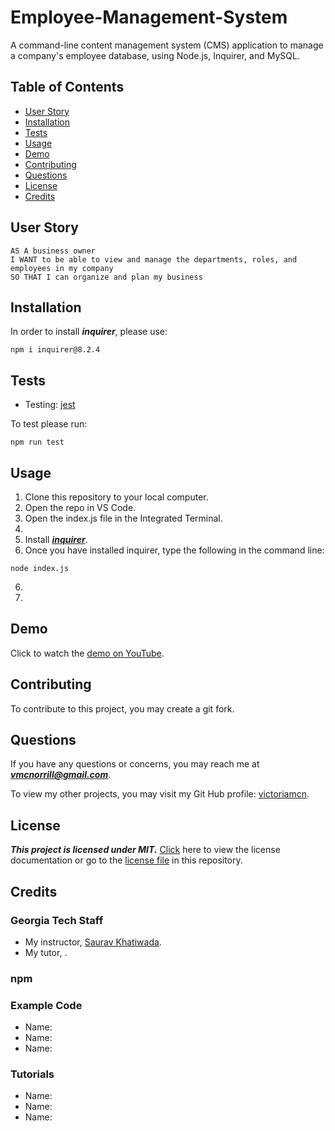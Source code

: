 # Employee-Management-System
A command-line content management system (CMS) application to manage a company's employee database, using Node.js, Inquirer, and MySQL.
## Table of Contents
- [User Story](#user-story)
- [Installation](#installation)
- [Tests](#tests)
- [Usage](#usage)
- [Demo](#demo)
- [Contributing](#contributing)
- [Questions](#questions)
- [License](#license)
- [Credits](#credits)

## User Story

```
AS A business owner
I WANT to be able to view and manage the departments, roles, and employees in my company
SO THAT I can organize and plan my business
```

## Installation

In order to install ***inquirer***, please use:
```
npm i inquirer@8.2.4
```

## Tests

- Testing: [jest](https://www.npmjs.com/package/jest)

To test please run:
```
npm run test
```

## Usage

1. Clone this repository to your local computer.
2. Open the repo in VS Code.
3. Open the index.js file in the Integrated Terminal.
4. 
5. Install [***inquirer***](https://www.npmjs.com/package/inquirer).
5. Once you have installed inquirer, type the following in the command line:
```
node index.js
```
6. 
7. 

## Demo

Click to watch the [demo on YouTube]().

## Contributing

To contribute to this project, you may create a git fork.

## Questions

If you have any questions or concerns, you may reach me at ***vmcnorrill@gmail.com***.

To view my other projects, you may visit my Git Hub profile: [victoriamcn](https://github.com/victoriamcn).


## License

***This project is licensed under MIT.*** [Click](https://pitt.libguides.com/openlicensing/MIT#:~:text=Users%20of%20software%20using%20an,and%20the%20X%20Windows%20System.) here to view the license documentation or go to the [license file](https://github.com/victoriamcn/Employee-Management-System/blob/main/LICENSE) in this repository.

## Credits

### Georgia Tech Staff

- My instructor, [Saurav Khatiwada](https://github.com/khatiwadasaurav).
- My tutor, .

### npm

### Example Code
- Name: []()
- Name: []()
- Name: []() 

### Tutorials
- Name: []() 
- Name: []()
- Name: []() 
